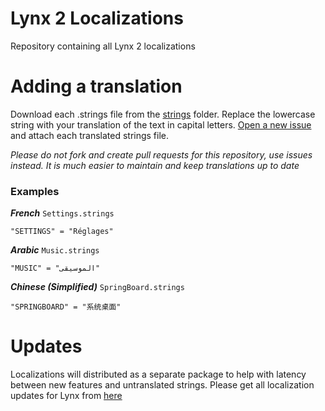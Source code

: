 # Lynx 2 Localizations
Repository containing all Lynx 2 localizations

# Adding a translation

Download each .strings file from the [strings](/strings) folder. Replace the lowercase string with your translation of the text in capital letters. [Open a new issue](https://github.com/MTACS/LynxLocalizations/issues/new?assignees=MTACS&labels=&projects=&template=language-addition.md&title=%5BTRANSLATION%5D) and attach each translated strings file.

_Please do not fork and create pull requests for this repository, use issues instead. It is much easier to maintain and keep translations up to date_

### Examples

***French***
```Settings.strings```

```"SETTINGS" = "Réglages"```

***Arabic***
```Music.strings```

```"MUSIC" = "الموسيقى"```

***Chinese (Simplified)***
```SpringBoard.strings```

```"SPRINGBOARD" = "系统桌面"```

# Updates

Localizations will distributed as a separate package to help with latency between new features and untranslated strings. Please get all localization updates for Lynx from [here](https://mtac.app/repo)
